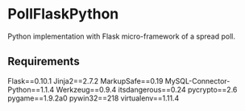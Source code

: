 PollFlaskPython
===============

Python implementation with Flask micro-framework of a spread poll.

## Requirements

Flask==0.10.1
Jinja2==2.7.2
MarkupSafe==0.19
MySQL-Connector-Python==1.1.4
Werkzeug==0.9.4
itsdangerous==0.24
pycrypto==2.6
pygame==1.9.2a0
pywin32==218
virtualenv==1.11.4
